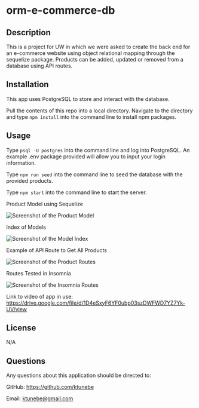 # orm-e-commerce-db

## Description

This is a project for UW in which we were asked to create the back end for an e-commerce website using object relational mapping through the sequelize package.  Products can be added, updated or removed from a database using API routes.

## Installation

This app uses PostgreSQL to store and interact with the database.

Pull the contents of this repo into a local directory. Navigate to the directory and type ```npm install``` into the command line to install npm packages. 

## Usage
Type ```psql -U postgres``` into the command line and log into PostgreSQL. An example .env package provided will allow you to input your login information. 

Type ```npm run seed``` into the command line to seed the database with the provided products. 

Type ```npm start``` into the command line to start the server. 

Product Model using Sequelize

![Screenshot of the Product Model](screenshots/product-model.png)

Index of Models

![Screenshot of the Model Index](screenshots/model-index.png)

Example of API Route to Get All Products

![Screenshot of the Product Routes](screenshots/product-routes.png)

Routes Tested in Insomnia

![Screenshot of the Insomnia Routes](screenshots/insomnia-routes.png)


Link to video of app in use: https://drive.google.com/file/d/1D4eSxyF6YF0ubp03szDWFWD7YZ7Yk-UV/view


## License

N/A

## Questions

Any questions about this application should be directed to:

GitHub: https://github.com/ktunebe

Email: ktunebe@gmail.com
